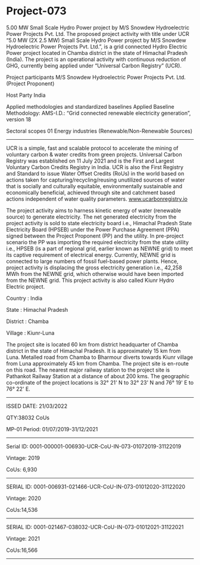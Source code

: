 # Project-073
5.00 MW Small Scale Hydro Power project by M/S Snowdew Hydroelectric Power Projects Pvt. Ltd.
The proposed project activity with title under UCR “5.0 MW (2X 2.5 MW) Small Scale Hydro Power project by M/S Snowdew Hydroelectric Power Projects Pvt. Ltd.”, is a grid connected Hydro Electric Power project located in Chamba district in the state of Himachal Pradesh (India). The project is an operational activity with continuous reduction of GHG, currently being applied under “Universal Carbon Registry” (UCR).

Project participants M/S Snowdew Hydroelectric Power Projects Pvt. 
Ltd. (Project Proponent)

Host Party India

Applied methodologies and standardized baselines Applied Baseline Methodology:
AMS-I.D.: “Grid connected renewable electricity
generation”, version 18

Sectoral scopes 01 Energy industries
(Renewable/Non-Renewable Sources)
_____________________________________

UCR is a simple, fast and scalable protocol to accelerate the mining of voluntary carbon & water credits from green projects. Universal Carbon Registry was established on 11 July 2021 and is the First and Largest Voluntary Carbon Credits Registry in India. UCR is also the First Registry and Standard to issue Water Offset Credits (RoUs) in the world based on actions taken for capturing/recycling/reusing unutilized sources of water that is socially and culturally equitable, environmentally sustainable and economically beneficial, achieved through site and catchment based actions independent of water quality parameters. www.ucarbonregistry.io

The project activity aims to harness kinetic energy of water (renewable source) to generate electricity. 
The net generated electricity from the project activity is sold to state electricity board i.e., Himachal
Pradesh State Electricity Board (HPSEB) under the Power Purchase Agreement (PPA) signed
between the Project Proponent (PP) and the utility. In pre-project scenario the PP was importing the 
required electricity from the state utility i.e., HPSEB (is a part of regional grid, earlier known as 
NEWNE grid) to meet its captive requirement of electrical energy. Currently, NEWNE grid is 
connected to large numbers of fossil fuel-based power plants. Hence, project activity is displacing the 
gross electricity generation i.e., 42,258 MWh from the NEWNE grid, which otherwise would have 
been imported from the NEWNE grid. This project activity is also called Kiunr Hydro Electric 
project.

Country : India

State : Himachal Pradesh

District : Chamba

Village : Kiunr-Luna

The project site is located 60 km from district headquarter of Chamba district in the state of Himachal 
Pradesh. It is approximately 15 km from Luna. Metalled road from Chamba to Bharmour diverts 
towards Kiunr village from Luna approximately 45 km from Chamba. The project site is en-route on 
this road. The nearest major railway station to the project site is Pathankot Railway Station at a 
distance of about 200 kms. The geographic co-ordinate of the project locations is 32° 21' N to 32° 23' 
N and 76° 19' E to 76° 22' E.
__________

ISSED DATE: 21/03/2022

QTY:38032 CoUs

MP-01 Period: 01/07/2019-31/12/2021
____________
Serial ID: 0001-000001-006930-UCR-CoU-IN-073-01072019-31122019 

Vintage: 2019

CoUs: 6,930
_______
SERIAL ID: 0001-006931-021466-UCR-CoU-IN-073-01012020-31122020 

Vintage: 2020

CoUs:14,536
 _____________
SERIAL ID: 0001-021467-038032-UCR-CoU-IN-073-01012021-31122021 
 
Vintage: 2021
 
CoUs:16,566
______________
  

